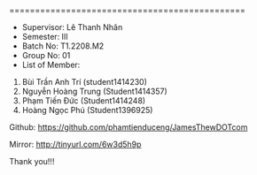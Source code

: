 ==============================================
+ Supervisor: Lê Thanh Nhân
+ Semester: III
+ Batch No: T1.2208.M2
+ Group No: 01
+ List of Member:
1. Bùi Trần Anh Trí (student1414230)
2. Nguyễn Hoàng Trung (Student1414357)
3. Phạm Tiến Đức (Student1414248)
4. Hoàng Ngọc Phú (Student1396925)

Github: https://github.com/phamtienduceng/JamesThewDOTcom

Mirror: http://tinyurl.com/6w3d5h9p

Thank you!!!
